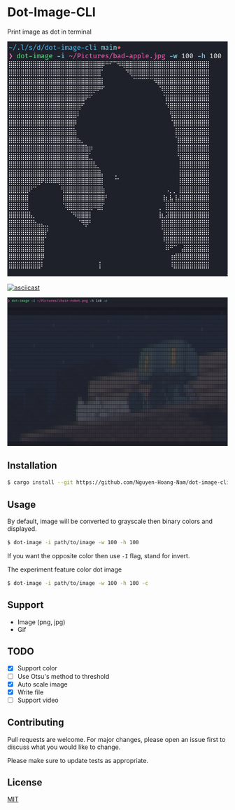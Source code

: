 # Dot-Image-CLI

Print image as dot in terminal

![Screenshot](https://raw.githubusercontent.com/Nguyen-Hoang-Nam/readme-image/main/dot-image/screenshot.png)

[![asciicast](https://asciinema.org/a/G8Cq4y0Ob76UDEokcZso5a7dN.svg)](https://asciinema.org/a/G8Cq4y0Ob76UDEokcZso5a7dN)

![Color](https://raw.githubusercontent.com/Nguyen-Hoang-Nam/readme-image/main/dot-image/color.jpg)

## Installation

```bash
$ cargo install --git https://github.com/Nguyen-Hoang-Nam/dot-image-cli
```

## Usage

By default, image will be converted to grayscale then binary colors and displayed.

```bash
$ dot-image -i path/to/image -w 100 -h 100
```

If you want the opposite color then use `-I` flag, stand for invert.

The experiment feature color dot image

```bash
$ dot-image -i path/to/image -w 100 -h 100 -c
```

## Support

- Image (png, jpg)
- Gif

## TODO

- [x] Support color
- [ ] Use Otsu's method to threshold
- [x] Auto scale image
- [x] Write file
- [ ] Support video

## Contributing

Pull requests are welcome. For major changes, please open an issue first to discuss what you would like to change.

Please make sure to update tests as appropriate.

## License

[MIT](https://choosealicense.com/licenses/mit/)

